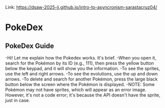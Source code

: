 Link:  https://dsaw-2025-ii.github.io/intro-to-asyncronism-sarastacruz04/

# PokeDex

## PokeDex Guide
-Hi! Let me explain how the Pokedex works. It's brief.
-When you open it, search for the Pokémon by its ID (e.g., 111), then press the yellow button below the keypad, and it will show you the information.
-To see the sprites, use the left and right arrows.
-To see the evolutions, use the up and down arrows.
-To delete and search for another Pokémon, press the large black button below the screen where the Pokémon is displayed.
-NOTE: Some Pokémon may not have sprites, which will appear as an error image. However, it's not a code error; it's because the API doesn't have the sprite, just in case.
